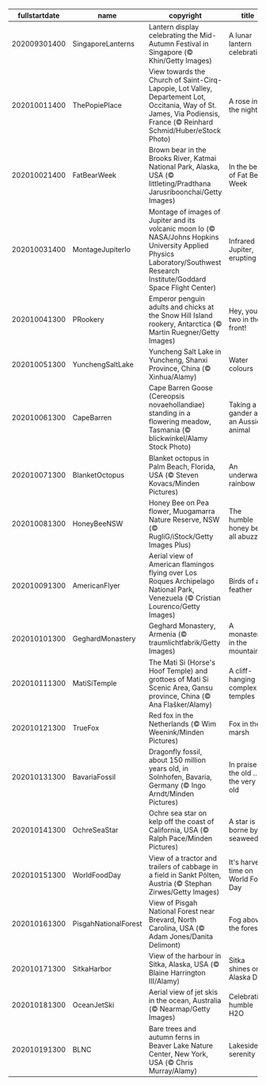 |fullstartdate|name|copyright|title|image|
|--|--|--|--|--|
202009301400|SingaporeLanterns|Lantern display celebrating the Mid-Autumn Festival in Singapore (© Khin/Getty Images)|A lunar lantern celebration|![](/en-AU/2020/10/202009301400SingaporeLanterns.jpg)|
202010011400|ThePopiePlace|View towards the Church of Saint-Cirq-Lapopie, Lot Valley, Departement Lot, Occitania, Way of St. James, Via Podiensis, France (© Reinhard Schmid/Huber/eStock Photo)|A rose in the night|![](/en-AU/2020/10/202010011400ThePopiePlace.jpg)|
202010021400|FatBearWeek|Brown bear in the Brooks River, Katmai National Park, Alaska, USA (© littleting/Pradthana Jarusriboonchai/Getty Images)|In the belly of Fat Bear Week|![](/en-AU/2020/10/202010021400FatBearWeek.jpg)|
202010031400|MontageJupiterIo|Montage of images of Jupiter and its volcanic moon Io (© NASA/Johns Hopkins University Applied Physics Laboratory/Southwest Research Institute/Goddard Space Flight Center)|Infrared Jupiter, erupting Io|![](/en-AU/2020/10/202010031400MontageJupiterIo.jpg)|
202010041300|PRookery|Emperor penguin adults and chicks at the Snow Hill Island rookery, Antarctica (© Martin Ruegner/Getty Images)|Hey, you two in the front!|![](/en-AU/2020/10/202010041300PRookery.jpg)|
202010051300|YunchengSaltLake|Yuncheng Salt Lake in Yuncheng, Shanxi Province, China (© Xinhua/Alamy)|Water colours|![](/en-AU/2020/10/202010051300YunchengSaltLake.jpg)|
202010061300|CapeBarren|Cape Barren Goose (Cereopsis novaehollandiae) standing in a flowering meadow, Tasmania (© blickwinkel/Alamy Stock Photo)|Taking a gander at an Aussie animal|![](/en-AU/2020/10/202010061300CapeBarren.jpg)|
202010071300|BlanketOctopus|Blanket octopus in Palm Beach, Florida, USA (© Steven Kovacs/Minden Pictures)|An underwater rainbow|![](/en-AU/2020/10/202010071300BlanketOctopus.jpg)|
202010081300|HoneyBeeNSW|Honey Bee on Pea flower, Muogamarra Nature Reserve, NSW (© RugliG/iStock/Getty Images Plus)|The humble honey bee all abuzz|![](/en-AU/2020/10/202010081300HoneyBeeNSW.jpg)|
202010091300|AmericanFlyer|Aerial view of American flamingos flying over Los Roques Archipelago National Park, Venezuela (© Cristian Lourenco/Getty Images)|Birds of a feather|![](/en-AU/2020/10/202010091300AmericanFlyer.jpg)|
202010101300|GeghardMonastery|Geghard Monastery, Armenia (© traumlichtfabrik/Getty Images)|A monastery in the mountain|![](/en-AU/2020/10/202010101300GeghardMonastery.jpg)|
202010111300|MatiSiTemple|The Mati Si (Horse's Hoof Temple) and grottoes of Mati Si Scenic Area, Gansu province, China (© Ana Flašker/Alamy)|A cliff-hanging complex of temples|![](/en-AU/2020/10/202010111300MatiSiTemple.jpg)|
202010121300|TrueFox|Red fox in the Netherlands (© Wim Weenink/Minden Pictures)|Fox in the marsh|![](/en-AU/2020/10/202010121300TrueFox.jpg)|
202010131300|BavariaFossil|Dragonfly fossil, about 150 million years old, in Solnhofen, Bavaria, Germany (© Ingo Arndt/Minden Pictures)|In praise of the old … the very old|![](/en-AU/2020/10/202010131300BavariaFossil.jpg)|
202010141300|OchreSeaStar|Ochre sea star on kelp off the coast of California, USA (© Ralph Pace/Minden Pictures)|A star is borne by seaweed|![](/en-AU/2020/10/202010141300OchreSeaStar.jpg)|
202010151300|WorldFoodDay|View of a tractor and trailers of cabbage in a field in Sankt Pölten, Austria (© Stephan Zirwes/Getty Images)|It's harvest time on World Food Day|![](/en-AU/2020/10/202010151300WorldFoodDay.jpg)|
202010161300|PisgahNationalForest|View of Pisgah National Forest near Brevard, North Carolina, USA (© Adam Jones/Danita Delimont)|Fog above the forest|![](/en-AU/2020/10/202010161300PisgahNationalForest.jpg)|
202010171300|SitkaHarbor|View of the harbour in Sitka, Alaska, USA (© Blaine Harrington III/Alamy)|Sitka shines on Alaska Day|![](/en-AU/2020/10/202010171300SitkaHarbor.jpg)|
202010181300|OceanJetSki|Aerial view of jet skis in the ocean, Australia (© Nearmap/Getty Images)|Celebrating humble H2O|![](/en-AU/2020/10/202010181300OceanJetSki.jpg)|
202010191300|BLNC|Bare trees and autumn ferns in Beaver Lake Nature Center, New York, USA (© Chris Murray/Alamy)|Lakeside serenity|![](/en-AU/2020/10/202010191300BLNC.jpg)|
